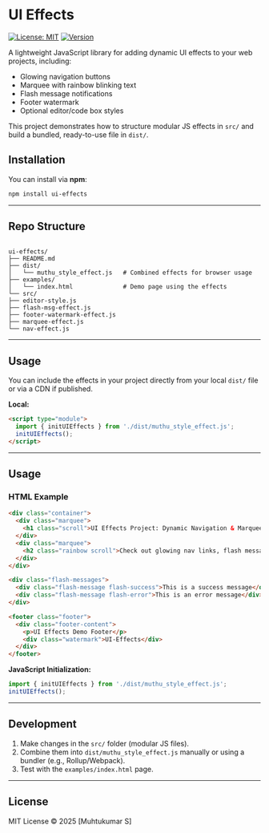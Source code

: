 # UI Effects

[![License: MIT](https://img.shields.io/badge/License-MIT-green.svg)](LICENSE)
[![Version](https://img.shields.io/badge/version-1.0.0-blue)](#)


A lightweight JavaScript library for adding dynamic UI effects to your web projects, including:

- Glowing navigation buttons
- Marquee with rainbow blinking text
- Flash message notifications
- Footer watermark
- Optional editor/code box styles

This project demonstrates how to structure modular JS effects in `src/` and build a bundled, ready-to-use file in `dist/`.

## Installation

You can install via **npm**:

```bash
npm install ui-effects
```

---

## Repo Structure

```

ui-effects/
├── README.md
├── dist/
│   └── muthu_style_effect.js   # Combined effects for browser usage
├── examples/
│   └── index.html              # Demo page using the effects
└── src/
├── editor-style.js
├── flash-msg-effect.js
├── footer-watermark-effect.js
├── marquee-effect.js
└── nav-effect.js

````

---

## Usage

You can include the effects in your project directly from your local `dist/` file or via a CDN if published.

**Local:**

```html
<script type="module">
  import { initUIEffects } from './dist/muthu_style_effect.js';
  initUIEffects();
</script>
````

---

## Usage

### HTML Example

```html
<div class="container">
  <div class="marquee">
    <h1 class="scroll">UI Effects Project: Dynamic Navigation & Marquee Demo</h1>
  </div>
  <div class="marquee">
    <h2 class="rainbow scroll">Check out glowing nav links, flash messages, and footer watermark!</h2>
  </div>
</div>

<div class="flash-messages">
  <div class="flash-message flash-success">This is a success message</div>
  <div class="flash-message flash-error">This is an error message</div>
</div>

<footer class="footer">
  <div class="footer-content">
    <p>UI Effects Demo Footer</p>
    <div class="watermark">UI-Effects</div>
  </div>
</footer>
```

**JavaScript Initialization:**

```js
import { initUIEffects } from './dist/muthu_style_effect.js';
initUIEffects();
```

---

## Development

1. Make changes in the `src/` folder (modular JS files).
2. Combine them into `dist/muthu_style_effect.js` manually or using a bundler (e.g., Rollup/Webpack).
3. Test with the `examples/index.html` page.

---

## License

MIT License © 2025 [Muhtukumar S]
